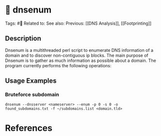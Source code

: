 # 💢 dnsenum
Tags: #💢
Related to:
See also:
Previous: [[DNS Analysis]], [[Footprinting]]

## Description

Dnsenum is a multithreaded perl script to enumerate DNS information of a domain and to discover non-contiguous ip blocks. The main purpose of Dnsenum is to gather as much information as possible about a domain. The program currently performs the following operations:

## Usage Examples

###  Bruteforce subdomain

	dnsenum --dnsserver <nameserver> --enum -p 0 -s 0 -o found_subdomains.txt -f ~/subdomains.list <domain.tld>

# References